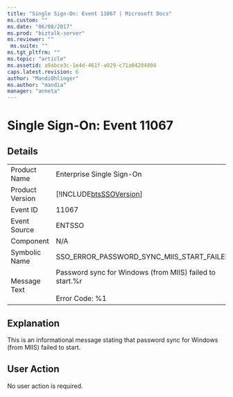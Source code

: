 ```yaml
---
title: "Single Sign-On: Event 11067 | Microsoft Docs"
ms.custom: ""
ms.date: "06/08/2017"
ms.prod: "biztalk-server"
ms.reviewer: ""
 ms.suite: ""
ms.tgt_pltfrm: ""
ms.topic: "article"
ms.assetid: a9abce3c-1e4d-461f-a029-c71a04284804
caps.latest.revision: 6
author: "MandiOhlinger"
ms.author: "mandia"
manager: "anneta"
---
```

# Single Sign-On: Event 11067
## Details  
  
|||  
|-|-|  
|Product Name|Enterprise Single Sign-On|  
|Product Version|[!INCLUDE[btsSSOVersion](../includes/btsssoversion-md.md)]|  
|Event ID|11067|  
|Event Source|ENTSSO|  
|Component|N/A|  
|Symbolic Name|SSO_ERROR_PASSWORD_SYNC_MIIS_START_FAILED|  
|Message Text|Password sync for Windows (from MIIS) failed to start.%r<br /><br /> Error Code: %1|  
  
## Explanation  
 This is an informational message stating that password sync for Windows (from MIIS) failed to start.  
  
## User Action  
 No user action is required.